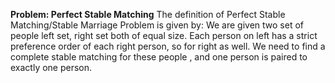 **Problem: Perfect Stable Matching**
The definition of Perfect Stable Matching/Stable Marriage Problem is given by:
    We are given two set of people left set, right set both of equal size. Each person on left has
    a strict preference order of each right person, so for right as well. We need to find a complete
    stable matching for these people , and one person is paired to exactly one person.
    
